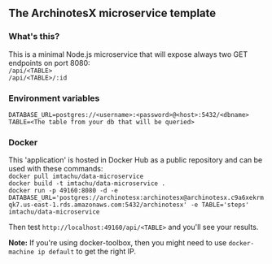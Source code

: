 ## The ArchinotesX microservice template

### What's this?
This is a minimal Node.js microservice that will expose always two GET endpoints on port 8080:  
`/api/<TABLE>`  
`/api/<TABLE>/:id`

### Environment variables
`DATABASE_URL=postgres://<username>:<password>@<host>:5432/<dbname>`  
`TABLE=<The table from your db that will be queried>`

### Docker
This 'application' is hosted in Docker Hub as a public repository and can be used with these commands:  
`docker pull imtachu/data-microservice`  
`docker build -t imtachu/data-microservice .`  
`docker run -p 49160:8080 -d -e DATABASE_URL='postgres://archinotesx:archinotesx@archinotesx.c9a6xekrmqk7.us-east-1.rds.amazonaws.com:5432/archinotesx' -e TABLE='steps' imtachu/data-microservice`

Then test `http://localhost:49160/api/<TABLE>` and you'll see your results.

**Note:** If you're using docker-toolbox, then you might need to use `docker-machine ip default` to get the right IP.
